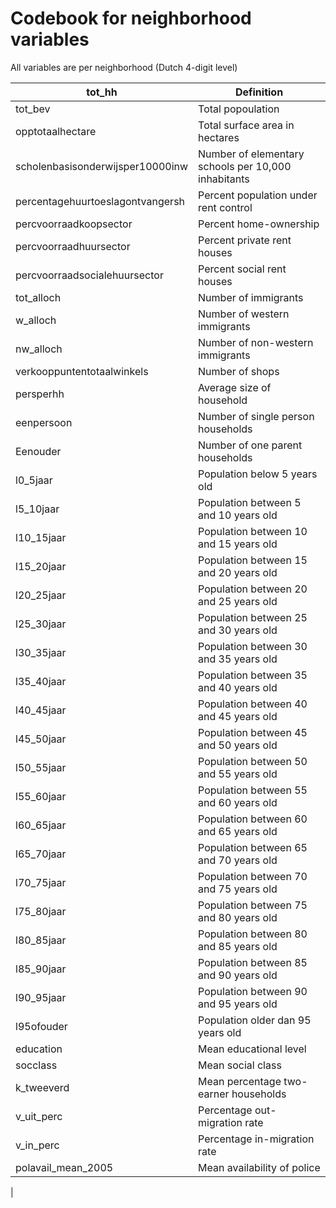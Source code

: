 # Codebook for neighborhood variables

All variables are per neighborhood (Dutch 4-digit level)

| tot_hh | Definition |
|--------|------------|
| tot_bev | Total popoulation |
| opptotaalhectare | Total surface area in hectares |
| scholenbasisonderwijsper10000inw | Number of elementary schools per 10,000 inhabitants|
| percentagehuurtoeslagontvangersh | Percent population under rent control| 
| percvoorraadkoopsector| Percent home-ownership |
| percvoorraadhuursector | Percent private rent houses |
| percvoorraadsocialehuursector | Percent social rent houses |
| tot_alloch | Number of immigrants |
| w_alloch  | Number of western immigrants | 
| nw_alloch | Number of non-western immigrants |
| verkooppuntentotaalwinkels | Number of shops | 
| persperhh | Average size of household |  
| eenpersoon | Number of single person households |
| Eenouder | Number of one parent households |
| l0_5jaar | Population below 5 years old |
| l5_10jaar | Population between 5 and 10 years old |
| l10_15jaar | Population between 10 and 15 years old |
| l15_20jaar | Population between 15 and 20 years old |
| l20_25jaar | Population between 20 and 25 years old |
| l25_30jaar | Population between 25 and 30 years old |
| l30_35jaar | Population between 30 and 35 years old |
| l35_40jaar | Population between 35 and 40 years old |
| l40_45jaar | Population between 40 and 45 years old |
| l45_50jaar | Population between 45 and 50 years old |
| l50_55jaar | Population between 50 and 55 years old |
| l55_60jaar | Population between 55 and 60 years old |
| l60_65jaar | Population between 60 and 65 years old |
| l65_70jaar | Population between 65 and 70 years old |
| l70_75jaar | Population between 70 and 75 years old |
| l75_80jaar | Population between 75 and 80 years old |
| l80_85jaar | Population between 80 and 85 years old |
| l85_90jaar | Population between 85 and 90 years old |
| l90_95jaar | Population between 90 and 95 years old |
| l95ofouder | Population older dan 95 years old |
| education | Mean educational level |
| socclass | Mean social class |
| k_tweeverd | Mean percentage two-earner households |
| v_uit_perc | Percentage out-migration rate |
| v_in_perc | Percentage in-migration rate | 
| polavail_mean_2005 | Mean availability of police |
| 